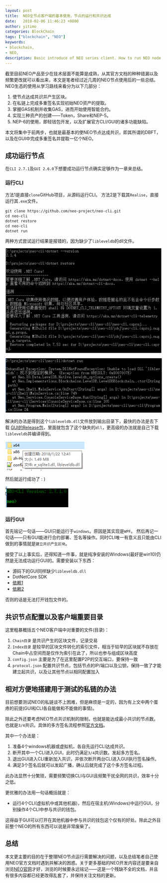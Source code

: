 ```yaml
---
layout: post
title:  NEO全节点客户端的基本使用，节点的运行和共识达成
date:   2018-02-06 11:46:23 +0800
author: yitimo
categories: BlockChain
tags: ["blockchain", "NEO"]
keywords:
- blockchain,
- NEO,
description: Basic introduce of NEO series client. How to run NEO node & get the CLI consensused.
---
```


截至目前NEO产品至少在技术层面不能算是成熟，从其官方文档的种种错漏以及频繁更改就可以看出来，本文是笔者经过近几周的NEO节点使用后的一些总结。NEO生态的使用从学习路线来看分为以下几部分：
1. 使节点达成共识并产生区块。
2. 在私链上完成多重签名实现初始NEO资产的提取。
3. 掌握GAS机制并收集GAS，进而开始使用智能合约。
4. 实现三种资产的创建——Token，Share和NEP-5。
5. NEP-6的使用，即轻钱包开发，以及扩展官方CLI/GUI的诸多功能缺陷。

本文将集中于前两步，也就是最基本的使NEO节点达成共识，即其所谓的DBFT，以及在GUI中完成多重签名并提取一亿个NEO。

## 成功运行节点

在``CLI 2.7.1``及``GUI 2.6.0``下想要成功运行节点确实足够作为一章来总结。

### 运行CLI

方法1是直接``clone``GitHub项目，从源码运行CLI。
方法2是下载其``Realise``，直接运行其``.exe``文件。

```
git clone https://github.com/neo-project/neo-cli.git
cd neo-cli
dotnet restore
cd neo-cli
dotnet run
```
两种方式尝试运行结果是报错的，因为缺少了``libleveldb``的dll文件。

![DotNet Restore](/assets/images/201802/cli-restore.png)

![Error](/assets/images/201802/cli-error.png)

解决的办法是得到这个``libleveldb.dll``文件放到输出目录下，最快的办法是去下载 [GUI的Release包](https://github.com/neo-project/neo-gui/releases)，里面就包含了这个缺失的``dll``，更高级的办法就是自己下载``libleveldb``并编译得到。

![GUI的Release中包含了缺失的dll](/assets/images/201802/dll-in-gui.png)

然后就运行成功了 : )

![CLI运行成功](/assets/images/201802/cli-success.png)

### 运行GUI

首先铭记一句话——GUI只能运行于``windows``。原因是其实现是``WPF``。
然后再记一句话——只有GUI能进行合约部署、签名等操作。同时CLI唯一有意义且只能由CLI做到的事情就是``建立共识产生区块``。

接受了以上事实后，还得知道一件事，就是纯净安装的Windows(最好是win10)仍然是无法成功运行GUI的。需要安装以下东西：

* 源码下的GUI同样缺少``libleveldb.dll``
* DotNetCore SDK
* [依赖1](https://www.microsoft.com/de-de/download/details.aspx?id=14632)
* [依赖2](https://www.microsoft.com/de-de/download/details.aspx?id=5555)

否则的话是无法打开钱包文件的。

## 共识节点配置以及客户端重要目录

这里粗暴概括五个NEO客户端中对重要的文件(目录)：

1. ``Chain目录`` 是共识产生的区块文件，记录交易
2. ``Index目录`` 是较早的区块文件转化的索引文件，相当于较早的区块就不存放在Chain中占空间而是仅作为索引在此了，所以也参与组成区块高度
3. ``config.json`` 主要是为了在这里配置P2P的交互端口，要保持一致
4. ``protocol.json`` 配置共识节点，包括节点的IP/端口以及公钥，保持一致了才能建立起共识，以及让其他节点以相同配置加入

## 相对方便地搭建用于测试的私链的办法

目前想要测试NEO的私链谈不上困难，但是麻烦是一定的，因为有上文中两个蛋疼的前提(GUI和CLI各自能做和不能做的事情)。

除此之外还要考虑NEO节点共识机制的限制，也就是能达成最小共识的节点数。也就是``3/4``共识。具体的多方签名流程参照[官方文档](http://docs.neo.org/zh-cn/node/private-chain.html)。

其中一个办法是：
1. 准备4个windows机器或虚拟机，各自先运行CLI达成共识。
2. 断开其中一个CLI进入GUI，此时仍满足``3/4``共识数。发起多方签名。
3. 退出GUI进入CLI重新加入共识，并依次断开两台CLI进入GUI执行签名操作。
4. 满足3个签名后就可以发起广播，确认后就完成了这个多方签名过程。

此办法显然十分繁琐，需要频繁切换CLI与GUI且频繁干扰全网的共识，效率十分之低。

更优雅的办法用一句话概括就是：

* 运行4个CLI(虚拟机中或其他机器)，然后在宿主机(Windows)中运行GUI，分别操作4个CLI中参与共识的钱包。

这得益于GUI可以打开在其他机器中参与共识的钱包这个仅有的好处。除此之外目前整个NEO的所有东西可以说是非常废柴了。

## 总结

本文更主要的目的在于整理NEO节点运行需要解决的问题，以及总结笔者自己使用NEO官方文档时遇到并解决的困惑。关于更多基础的NEO开发内容还是要亲自浏览[NEO官网](https://neo.org/)才好，浏览的时候要永远铭记——这是一个残缺不全的文档，并且有很多内容都已经更改得乱套了，并保持关注文档的更新。
